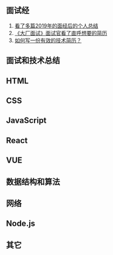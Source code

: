 ## 面试经
1. [看了多篇2019年的面经后的个人总结](https://www.cnblogs.com/strick/p/11819648.html)
2. [《大厂面试》面试官看了直呼想要的简历](https://www.cnblogs.com/aobing/p/12117044.html)
3. [如何写一份有效的技术简历？](http://www.ruanyifeng.com/blog/2020/01/technical-resume.html)

## 面试和技术总结


## HTML


## CSS


## JavaScript


## React


## VUE


## 数据结构和算法


## 网络


## Node.js


## 其它
























